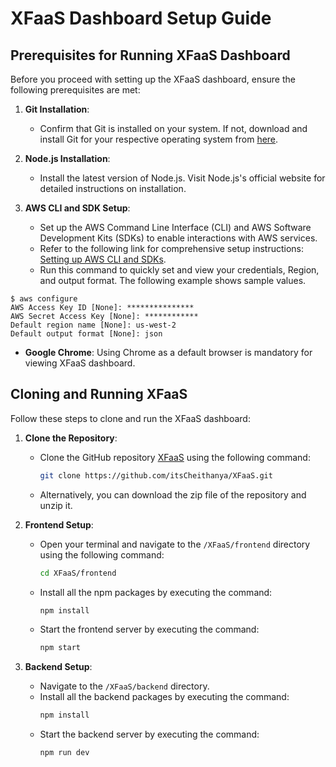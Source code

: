 # XFaaS Dashboard Setup Guide

## Prerequisites for Running XFaaS Dashboard

Before you proceed with setting up the XFaaS dashboard, ensure the following prerequisites are met:

1. **Git Installation**:
   - Confirm that Git is installed on your system. If not, download and install Git for your respective operating system from [here](https://git-scm.com/).

2. **Node.js Installation**:
   - Install the latest version of Node.js. Visit Node.js's official website for detailed instructions on installation.

3. **AWS CLI and SDK Setup**:
   - Set up the AWS Command Line Interface (CLI) and AWS Software Development Kits (SDKs) to enable interactions with AWS services.
   - Refer to the following link for comprehensive setup instructions: [Setting up AWS CLI and SDKs](https://docs.aws.amazon.com/cli/latest/userguide/cli-configure-files.html).
   - Run this command to quickly set and view your credentials, Region, and output format. The following example shows sample values.

 ```
$ aws configure
AWS Access Key ID [None]: ***************
AWS Secret Access Key [None]: ************
Default region name [None]: us-west-2
Default output format [None]: json

```

    

- **Google Chrome**: Using Chrome as a default browser is mandatory for viewing XFaaS dashboard.

## Cloning and Running XFaaS

Follow these steps to clone and run the XFaaS dashboard:

1. **Clone the Repository**:
   - Clone the GitHub repository [XFaaS](https://github.com/itsCheithanya/XFaaS.git) using the following command:
     ```bash
     git clone https://github.com/itsCheithanya/XFaaS.git
     ```
   - Alternatively, you can download the zip file of the repository and unzip it.

2. **Frontend Setup**:
   - Open your terminal and navigate to the `/XFaaS/frontend` directory using the following command:
     ```bash
     cd XFaaS/frontend
     ```
   - Install all the npm packages by executing the command:
     ```bash
     npm install
     ```
   - Start the frontend server by executing the command:
     ```bash
     npm start
     ```

3. **Backend Setup**:
   - Navigate to the `/XFaaS/backend` directory.
   - Install all the backend packages by executing the command:
     ```bash
     npm install
     ```
   - Start the backend server by executing the command:
     ```bash
     npm run dev
     ```
